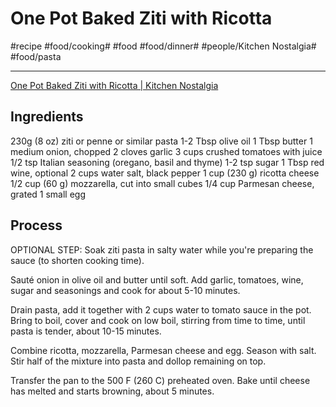 # One Pot Baked Ziti with Ricotta
#recipe #food/cooking# #food #food/dinner# #people/Kitchen Nostalgia# #food/pasta
- - - -
[One Pot Baked Ziti with Ricotta | Kitchen Nostalgia](https://www.kitchennostalgia.com/pasta/one-pot-baked-ziti-with-ricotta.html)

## Ingredients
230g (8 oz) ziti or penne or similar pasta
1-2 Tbsp olive oil
1 Tbsp butter
1 medium onion, chopped
2 cloves garlic
3 cups crushed tomatoes with juice
1/2 tsp Italian seasoning (oregano, basil and thyme)
1-2 tsp sugar
1 Tbsp red wine, optional
2 cups water
salt, black pepper
1 cup (230 g) ricotta cheese 
1/2 cup (60 g) mozzarella, cut into small cubes 
1/4 cup Parmesan cheese, grated
1 small egg

## Process
OPTIONAL STEP: Soak ziti pasta in salty water while you're preparing the sauce (to shorten cooking time).

Sauté onion in olive oil and butter until soft. Add garlic, tomatoes, wine, sugar and seasonings and cook for about 5-10 minutes.

Drain pasta, add it together with 2 cups water to tomato sauce in the pot. Bring to boil, cover and cook on low boil, stirring from time to time, until pasta is tender, about 10-15 minutes.

Combine ricotta, mozzarella, Parmesan cheese and egg. Season with salt. Stir half of the mixture into pasta and dollop remaining on top.

Transfer the pan to the 500 F (260 C) preheated oven. Bake until cheese has melted and starts browning, about 5 minutes.